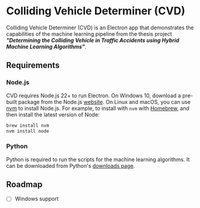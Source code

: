 # Colliding Vehicle Determiner (CVD)

Colliding Vehicle Determiner (CVD) is an Electron app that demonstrates the capabilities of the machine learning pipeline from the thesis project ***"Determining the Colliding Vehicle in Traffic Accidents using Hybrid Machine Learning Algorithms"***.

## Requirements

### Node.js
CVD requires Node.js 22+ to run Electron. On Windows 10, download a pre-built package from the Node.js [website][node]. On Linux and macOS, you can use [nvm][nvm] to install Node.js. For example, to install with `nvm` with [Homebrew][brew], and then install the latest version of Node:

```sh
brew install nvm
nvm install node
```

### Python
Python is required to run the scripts for the machine learning algorithms. It can be downloaded from Python's [downloads page][python].

[brew]: https://mxcl.github.com/homebrew/
[node]: https://nodejs.org/
[nvm]: https://github.com/nvm-sh/nvm
[python]: https://www.python.org/downloads/


## Roadmap
- [ ] Windows support